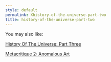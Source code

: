 ```yaml
---
style: default
permalink: Xhistory-of-the-universe-part-two
title: history-of-the-universe-part-two
---
```

You may also like:

[History Of The Universe: Part Three](http://scp-wiki.net/history-of-the-universe-part-three)

[Metacritique 2: Anomalous Art](http://scp-wiki.net/metacritique-two)
